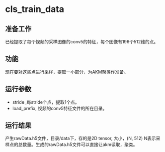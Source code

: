 # cls_train_data

## 准备工作
已经提取了每个视频的采样图像的conv5的特征，每个图像有196个512维的点。

## 功能 
现在要对这些点进行采样，提取一小部分，为AKM聚类作准备。


## 运行参数

- stride ,每stride个点，提取1个点。
- load_prefix, 视频的conv5特征文件的所在目录。

## 运行结果

产生rawData.h5文件，目录/data下，存的是2D tensor, 大小，(N, 512)
N表示采样点的总数量。生成的rawData.h5文件可以直接让akm读取，聚类。